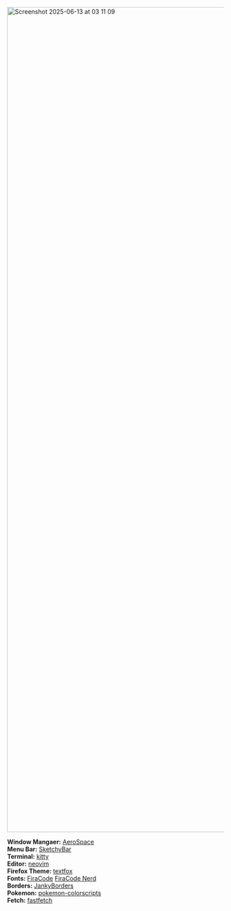<img width="1920" alt="Screenshot 2025-06-13 at 03 11 09" src="https://github.com/user-attachments/assets/6ba9426e-7e1f-49e0-a161-cd8baafa9354" /> 

**Window Mangaer:** [AeroSpace](https://github.com/nikitabobko/AeroSpace) \
**Menu Bar:** [SketchyBar](https://github.com/FelixKratz/SketchyBar) \
**Terminal:** [kitty](https://github.com/kovidgoyal/kitty) \
**Editor:** [neovim](https://github.com/neovim/neovim) \
**Firefox Theme:** [textfox](https://github.com/adriankarlen/textfox) \
**Fonts:** [FiraCode](https://github.com/tonsky/FiraCode) [FiraCode Nerd](https://github.com/ryanoasis/nerd-fonts/tree/master/patched-fonts/FiraCode) \
**Borders:** [JankyBorders](https://github.com/FelixKratz/JankyBorders) \
**Pokemon:** [pokemon-colorscripts](https://gitlab.com/phoneybadger/pokemon-colorscripts) \
**Fetch:** [fastfetch](https://github.com/fastfetch-cli/fastfetch)
